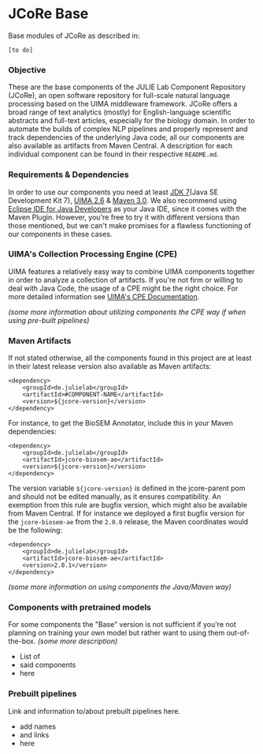 # JCoRe Base

Base modules of JCoRe as described in:

```[to do]```

### Objective
These are the base components of the JULIE Lab Component Repository (JCoRe), an open software repository for full-scale natural language processing based on the UIMA middleware framework. JCoRe offers a broad range of text analytics (mostly) for English-language scientific abstracts and full-text articles, especially for the biology domain.
In order to automate the builds of complex NLP pipelines and properly represent and track dependencies of the underlying Java code, all our components are also available as artifacts from Maven Central.
A description for each individual component can be found in their respective `README.md`.

### Requirements & Dependencies
In order to use our components you need at least [JDK 7](http://www.oracle.com/technetwork/java/javase/downloads/jdk7-downloads-1880260.html)(Java SE Development Kit 7), [UIMA 2.6](https://uima.apache.org/index.html) & [Maven 3.0](https://maven.apache.org/). We also recommend using [Eclipse IDE for Java Developers](http://www.eclipse.org/downloads/) as your Java IDE, since it comes with the Maven Plugin. However, you're free to try it with different versions than those mentioned, but we can't make promises for a flawless functioning of our components in these cases.

### UIMA's Collection Processing Engine (CPE)
UIMA features a relatively easy way to combine UIMA components together in order to analyze a collection of artifacts. If you're not firm or willing to deal with Java Code, the usage of a CPE might be the right choice.
For more detailed information see [UIMA's CPE Documentation](https://uima.apache.org/downloads/releaseDocs/2.1.0-incubating/docs/html/tutorials_and_users_guides/tutorials_and_users_guides.html#ugr.tug.cpe).

*(some more information about utilizing components the CPE way if when using pre-built pipelines)*

### Maven Artifacts
If not stated otherwise, all the components found in this project are at least in their latest release version also available as Maven artifacts:
```
<dependency>
    <groupId>de.julielab</groupId>
    <artifactId>#COMPONENT-NAME</artifactId>
    <version>${jcore-version}</version>
</dependency>
```
For instance, to get the BioSEM Annotator, include this in your Maven dependencies:
```
<dependency>
    <groupId>de.julielab</groupId>
    <artifactId>jcore-biosem-ae</artifactId>
    <version>${jcore-version}</version>
</dependency>
```
The version variable `${jcore-version}` is defined in the jcore-parent pom and should not be edited manually, as it ensures compatibility. An exemption from this rule are bugfix version, which might also be available from Maven Central. If for instance we deployed a first bugfix version for the `jcore-biosem-ae` from the `2.0.0` release, the Maven coordinates would be the following:
```
<dependency>
    <groupId>de.julielab</groupId>
    <artifactId>jcore-biosem-ae</artifactId>
    <version>2.0.1</version>
</dependency>
```
*(some more information on using components the Java/Maven way)*

### Components with pretrained models
For some components the "Base" version is not sufficient if you're not planning on training your own model but rather want to using them out-of-the-box. *(some more description)*
* List of
* said components
* here

### Prebuilt pipelines
Link and information to/about prebuilt pipelines here.
* add names
* and links
* here
